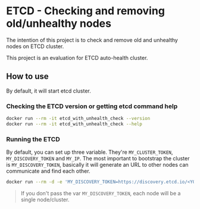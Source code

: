 # ETCD - Checking and removing old/unhealthy nodes

The intention of this project is to check and remove old and unhealthy nodes on ETCD cluster.

This project is an evaluation for ETCD auto-health cluster.

## How to use

By default, it will start etcd cluster.

### Checking the ETCD version or getting etcd command help

```bash
docker run --rm -it etcd_with_unhealth_check --version
docker run --rm -it etcd_with_unhealth_check --help
```

### Running the ETCD

By default, you can set up three variable. They're `MY_CLUSTER_TOKEN`, `MY_DISCOVERY_TOKEN` and `MY_IP`. The most important to bootstrap the cluster is `MY_DISCOVERY_TOKEN`, basically it will generate an URL to other nodes can communicate and find each other.

```bash
docker run --rm -d -e 'MY_DISCOVERY_TOKEN=https://discovery.etcd.io/<YOUR_DISCOVERY_TOKE>' etcd_with_unhealth_check
```

> If you don't pass the var `MY_DISCOVERY_TOKEN`, each node will be a single node/cluster.
